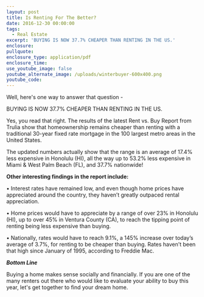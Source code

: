 ```yaml
---
layout: post
title: Is Renting For The Better?
date: 2016-12-30 00:00:00
tags:
  - Real Estate
excerpt: 'BUYING IS NOW 37.7% CHEAPER THAN RENTING IN THE US.'
enclosure:
pullquote:
enclosure_type: application/pdf
enclosure_time:
use_youtube_image: false
youtube_alternate_image: /uploads/winterbuyer-600x400.png
youtube_code:
---
```



Well, here's one way to answer that question -

BUYING IS NOW 37.7% CHEAPER THAN RENTING IN THE US.

Yes, you read that right. The results of the latest Rent vs. Buy Report from Trulia show that homeownership remains cheaper than renting with a traditional 30-year fixed rate mortgage in the 100 largest metro areas in the United States.

The updated numbers actually show that the range is an average of 17.4% less expensive in Honolulu (HI), all the way up to 53.2% less expensive in Miami & West Palm Beach (FL), and 37.7% nationwide!

**Other interesting findings in the report include:**

• Interest rates have remained low, and even though home prices have appreciated around the country, they haven’t greatly outpaced rental appreciation.

• Home prices would have to appreciate by a range of over 23% in Honolulu (HI), up to over 45% in Ventura County (CA), to reach the tipping point of renting being less expensive than buying.

• Nationally, rates would have to reach 9.1%, a 145% increase over today’s average of 3.7%, for renting to be cheaper than buying. Rates haven’t been that high since January of 1995, according to Freddie Mac.

***Bottom Line***

Buying a home makes sense socially and financially. If you are one of the many renters out there who would like to evaluate your ability to buy this year, let's get together to find your dream home.